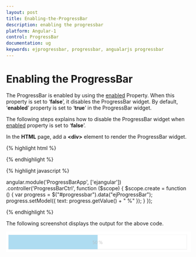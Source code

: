 ```yaml
---
layout: post
title: Enabling-the-ProgressBar
description: enabling the progressbar
platform: Angular-1
control: ProgressBar
documentation: ug
keywords: ejprogressbar, progressbar, angualarjs progressbar
---
```


# Enabling the ProgressBar

The ProgressBar is enabled by using the [enabled](https://help.syncfusion.com/api/js/ejprogressbar#members:enabled) Property. When this property is set to ‘**false**’, it disables the ProgressBar widget. By default, ‘**enabled**’ property is set to ‘**true**’ in the ProgressBar widget.

The following steps explains how to disable the ProgressBar widget when [enabled](https://help.syncfusion.com/api/js/ejprogressbar#members:enabled) property is set to ‘**false**’.

In the **HTML** page, add a **&lt;div&gt;** element to render the ProgressBar widget.

{% highlight html %}

<div class="control">
  <div id="progressbar" ej-progressbar e-enabled="false" e-value="50" e-height="40" e-width="500" e-create="create"></div>
</div>

{% endhighlight %}

{% highlight javascript %}

angular.module('ProgressBarApp', ['ejangular'])
.controller('ProgressBarCtrl', function ($scope) {
    $scope.create = function () {
        var progress = $("#progressbar").data("ejProgressBar");
        progress.setModel({ text: progress.getValue() + " %" });
    }
});

{% endhighlight %}

The following screenshot displays the output for the above code.

![](Enabling-the-ProgressBar_images/Enabling-the-ProgressBar_img1.png) 


